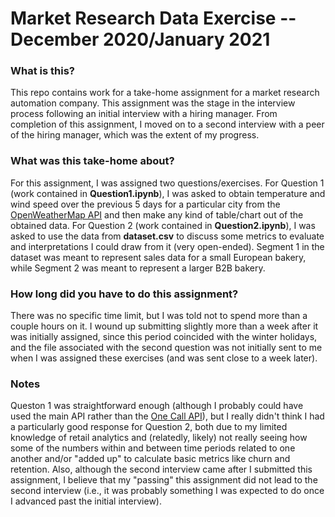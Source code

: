# Market Research Data Exercise -- December 2020/January 2021

### What is this?

This repo contains work for a take-home assignment for a market research automation company. This assignment was the stage in the interview process following an initial interview with a hiring manager. From completion of this assignment, I moved on to a second interview with a peer of the hiring manager, which was the extent of my progress.

### What was this take-home about?

For this assignment, I was assigned two questions/exercises. For Question 1 (work contained in **Question1.ipynb**), I was asked to obtain temperature and wind speed over the previous 5 days for a particular city from the [OpenWeatherMap API](https://openweathermap.org/api) and then make any kind of table/chart out of the obtained data. For Question 2 (work contained in **Question2.ipynb**), I was asked to use the data from **dataset.csv** to discuss some metrics to evaluate and interpretations I could draw from it (very open-ended). Segment 1 in the dataset was meant to represent sales data for a small European bakery, while Segment 2 was meant to represent a larger B2B bakery.

### How long did you have to do this assignment?

There was no specific time limit, but I was told not to spend more than a couple hours on it. I wound up submitting slightly more than a week after it was initially assigned, since this period coincided with the winter holidays, and the file associated with the second question was not initially sent to me when I was assigned these exercises (and was sent close to a week later). 

### Notes

Queston 1 was straightforward enough (although I probably could have used the main API rather than the [One Call API](https://openweathermap.org/api/one-call-api)), but I really didn't think I had a particularly good response for Question 2, both due to my limited knowledge of retail analytics and (relatedly, likely) not really seeing how some of the numbers within and between time periods related to one another and/or "added up" to calculate basic metrics like churn and retention. Also, although the second interview came after I submitted this assignment, I believe that my "passing" this assignment did not lead to the second interview (i.e., it was probably something I was expected to do once I advanced past the initial interview).